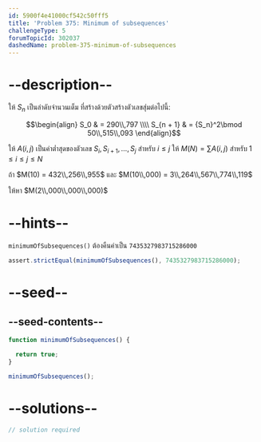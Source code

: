 ```yaml
---
id: 5900f4e41000cf542c50fff5
title: 'Problem 375: Minimum of subsequences'
challengeType: 5
forumTopicId: 302037
dashedName: problem-375-minimum-of-subsequences
---
```


# --description--

ให้ $S_n$ เป็นลำดับจำนวนเต็ม ที่สร้างด้วยตัวสร้างตัวเลขสุ่มต่อไปนี้:

$$\begin{align}
        S_0 & = 290\\,797 \\\\
  S_{n + 1} & = {S_n}^2\bmod 50\\,515\\,093
\end{align}$$

ให้ $A(i, j)$ เป็นค่าต่ำสุดของตัวเลข $S_i, S_{i + 1}, \ldots, S_j$ สำหรับ $i ≤ j$ ให้ $M(N) = \sum A(i, j)$ สำหรับ $1 ≤ i ≤ j ≤ N$

ถ้า $M(10) = 432\\,256\\,955$ และ $M(10\\,000) = 3\\,264\\,567\\,774\\,119$

ให้หา $M(2\\,000\\,000\\,000)$

# --hints--

`minimumOfSubsequences()` ต้องคืนค่าเป็น `7435327983715286000`

```js
assert.strictEqual(minimumOfSubsequences(), 7435327983715286000);
```

# --seed--

## --seed-contents--

```js
function minimumOfSubsequences() {

  return true;
}

minimumOfSubsequences();
```

# --solutions--

```js
// solution required
```

